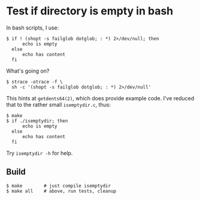 Test if directory is empty in bash
==================================

In bash scripts, I use:

    $ if ! (shopt -s failglob dotglob; : *) 2>/dev/null; then
          echo is empty
      else
          echo has content
      fi

What's going on?

    $ strace -otrace -f \
      sh -c '(shopt -s failglob dotglob; : *) 2>/dev/null'

This hints at `getdents64(2)`, which does provide example code.  I've
reduced that to the rather small `isemptydir.c`, thus:

    $ make
    $ if ./isemptydir; then
          echo is empty
      else
          echo has content
      fi

Try `isemptydir -h` for help.


Build
-----

    $ make        # just compile isemptydir
    $ make all    # above, run tests, cleanup


[1]: https://superuser.com/questions/352289/bash-scripting-test-for-empty-directory
